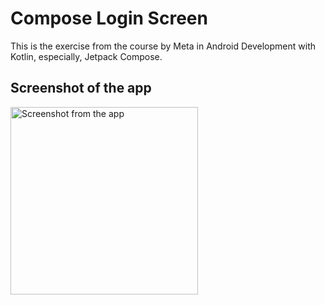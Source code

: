 # Compose Login Screen
This is the exercise from the course by Meta in Android Development with Kotlin, especially, Jetpack Compose.
## Screenshot of the app
<img alt="Screenshot from the app" src="https://user-images.githubusercontent.com/92806557/228825839-3641b4b8-b2b9-4e6d-a1fa-16c93ae1a67c.png" width=300 />
